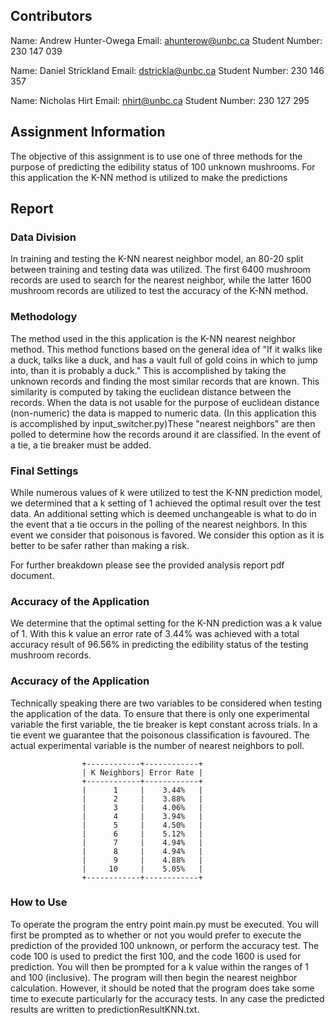 ##

## Contributors

Name: Andrew Hunter-Owega
Email: ahunterow@unbc.ca
Student Number: 230 147 039

Name: Daniel Strickland
Email: dstrickla@unbc.ca
Student Number: 230 146 357

Name: Nicholas Hirt
Email: nhirt@unbc.ca
Student Number: 230 127 295

## Assignment Information

The objective of this assignment is to use one of three methods for the purpose
of predicting the edibility status of 100 unknown mushrooms. For this application
the K-NN method is utilized to make the predictions

## Report

### Data Division

In training and testing the K-NN nearest neighbor model, an 80-20 split between
training and testing data was utilized. The first 6400 mushroom records are used
to search for the nearest neighbor, while the latter 1600 mushroom records are
utilized to test the accuracy of the K-NN method.

### Methodology

The method used in the this application is the K-NN nearest neighbor method. This
method functions based on the general idea of "If it walks like a duck, talks
like a duck, and has a vault full of gold coins in which to jump into, than it is 
probably a duck." This is accomplished by taking the unknown records and finding
the most similar records that are known. This similarity is computed by taking
the euclidean distance between the records. When the data is not usable for the
purpose of euclidean distance (non-numeric) the data is mapped to numeric data.
(In this application this is accomplished by input_switcher.py)These "nearest
neighbors" are then polled to determine how the records around it are 
classified. In the event of a tie, a tie breaker must be added.

### Final Settings

While numerous values of k were utilized to test the K-NN prediction model, we
determined that a k setting of 1 achieved the optimal result over the test data.
An additional setting which is deemed unchangeable is what to do in the event
that a tie occurs in the polling of the nearest neighbors. In this event we
consider that poisonous is favored. We consider this option as it is better to
be safer rather than making a risk.

For further breakdown please see the provided analysis report pdf document.

### Accuracy of the Application

We determine that the optimal setting for the K-NN prediction was a k value of 1.
With this k value an error rate of 3.44% was achieved with a total accuracy
result of 96.56% in predicting the edibility status of the testing mushroom
records.

### Accuracy of the Application

Technically speaking there are two variables to be considered when testing the
application of the data. To ensure that there is only one experimental variable
the first variable, the tie breaker is kept constant across trials. In a tie
event we guarantee that the poisonous classification is favoured. The actual
experimental variable is the number of nearest neighbors to poll.

                    +------------+------------+
                    | K Neighbors| Error Rate |
                    +------------+------------+
                    |      1     |    3.44%   |
                    |      2     |    3.88%   |
                    |      3     |    4.06%   |
                    |      4     |    3.94%   |
                    |      5     |    4.50%   |
                    |      6     |    5.12%   |
                    |      7     |    4.94%   |
                    |      8     |    4.94%   |
                    |      9     |    4.88%   |
                    |     10     |    5.05%   |
                    +------------+------------+

### How to Use

To operate the program the entry point main.py must be executed. You will first
be prompted as to whether or not you would prefer to execute the prediction of 
the provided 100 unknown, or perform the accuracy test. The code 100 is used to
predict the first 100, and the code 1600 is used for prediction. You will then 
be prompted for a k value within the ranges of 1 and 100 (inclusive). The program
will then begin the nearest neighbor calculation. However, it should be noted 
that the program does take some time to execute particularly for the accuracy
tests. In any case the predicted results are written to  predictionResultKNN.txt.